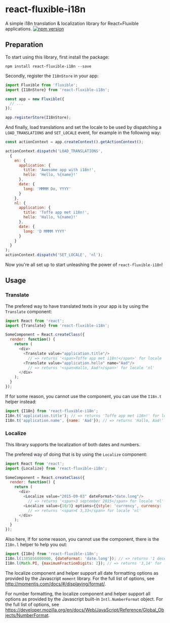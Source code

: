 # react-fluxible-i18n
A simple i18n translation &amp; localization library for React+Fluxible applications.
[![npm version](https://badge.fury.io/js/react-fluxible-i18n.svg)](https://badge.fury.io/js/react-fluxible-i18n)

## Preparation

To start using this library, first install the package:
```
npm install react-fluxible-i18n --save
```

Secondly, register the `I18nStore` in your app:
```javascript
import Fluxible from 'fluxible';
import {I18nStore} from 'react-fluxible-i18n';

const app = new Fluxible({
  // ...
});

app.registerStore(I18nStore);
```

And finally, load translations and set the locale to be used by dispatching a `LOAD_TRANSLATIONS` and `SET_LOCALE` event, for example in the following way:
```javascript
const actionContext = app.createContext().getActionContext();

actionContext.dispatch('LOAD_TRANSLATIONS',
  {
    en: {
      application: {
        title: 'Awesome app with i18n!',
        hello: 'Hello, %{name}!'
      },
      date: {
        long: 'MMMM Do, YYYY'
      }
    },
    nl: {
      application: {
        title: 'Toffe app met i18n!',
        hello: 'Hallo, %{name}!'
      },
      date: {
        long: 'D MMMM YYYY'
      }
    }
  }
);
actionContext.dispatch('SET_LOCALE', 'nl');
```

Now you're all set up to start unleashing the power of `react-fluxible-i18n`!

## Usage

### Translate

The prefered way to have translated texts in your app is by using the `Translate` component:
```javascript
import React from 'react';
import {Translate} from 'react-fluxible-i18n';

SomeComponent = React.createClass({
  render: function() {
    return (
      <div>
        <Translate value="application.title"/> 
          // => returns '<span>Toffe app met i18n!</span>' for locale 'nl'
        <Translate value="application.hello" name="Aad"/>
          // => returns '<span>Hallo, Aad!</span>' for locale 'nl'
      </div>
    ); 
  }
});
```

If for some reason, you cannot use the component, you can use the `I18n.t` helper instead:
```javascript
import {I18n} from 'react-fluxible-i18n';
I18n.t('application.title'); // => returns 'Toffe app met i18n!' for locale 'nl'
I18n.t('application.name', {name: 'Aad'}); // => returns 'Hallo, Aad!' for locale 'nl'
```

### Localize

This library supports the localization of both dates and numbers. 

The prefered way of doing that is by using the `Localize` component:
```javascript
import React from 'react';
import {Localize} from 'react-fluxible-i18n';

SomeComponent = React.createClass({
  render: function() {
    return (
      <div>
        <Localize value="2015-09-03" dateFormat="date.long"/>
          // => returns '<span>3 september 2015</span> for locale 'nl'
        <Localize value={10/3} options={{style: 'currency', currency: 'EUR', minimumFractionDigits: 2, maximumFractionDigits: 2}}/>
          // => returns '<span>€ 3,33</span> for locale 'nl'
      </div>
    );
  }
});
```

Also here, If for some reason, you cannot use the component, there is the `I18n.l` helper to help you out:
```javascript
import {I18n} from 'react-fluxible-i18n';
I18n.l(1385856000000, {dateFormat: 'date.long'}); // => returns '1 december 2013' for locale 'nl'
I18n.l(Math.PI, {maximumFractionDigits: 2}); // => returns '3,14' for locale 'nl'
```

The localize component and helper support all date formatting options as provided by the Javascript `moment` library. For the full list of options, see http://momentjs.com/docs/#/displaying/format/.

For number formatting, the localize component and helper support all options  as provided by the Javascript built-in `Intl.NumberFormat` object. For the full list of options, see https://developer.mozilla.org/en/docs/Web/JavaScript/Reference/Global_Objects/NumberFormat.
